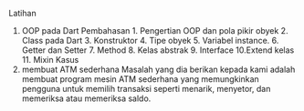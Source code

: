 
Latihan
1. OOP pada Dart
    Pembahasan
        1. Pengertian OOP dan pola pikir obyek
        2. Class pada Dart
        3. Konstruktor
        4. Tipe obyek
        5. Variabel instance.
        6. Getter dan Setter
        7. Method
        8. Kelas abstrak
        9. Interface
        10.Extend kelas
        11. Mixin
Kasus 
2. membuat ATM sederhana
Masalah yang dia berikan kepada kami adalah membuat program mesin ATM sederhana 
yang memungkinkan pengguna untuk memilih transaksi seperti menarik, menyetor, dan memeriksa atau memeriksa saldo. 